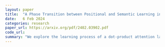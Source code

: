 ```yaml
---
layout: paper
title:  "A Phase Transition between Positional and Semantic Learning in a Solvable Model of Dot-Product Attention"
date:   6 Feb 2024
categories: research
paper_url: https://arxiv.org/pdf/2402.03902.pdf
code_url: 
summary: "We explore the learning process of a dot-product attention layer, which learns both positional and semantic attention matrices, enabling tokens to attend based on position or meaning. Through experiments on an algorithmic task, we demonstrate that this architecture can use either mechanism for solving the task. Theoretically, we examine a non-linear self-attention layer with special query and key matrices, offering a closed-form solution for its non-convex loss landscape in high-dimensional data, which reveals a phase transition from positional to semantic mechanisms as sample complexity increases. We also show that the dot-product attention layer surpasses a linear positional baseline through the semantic mechanism with adequate data."
---
```


